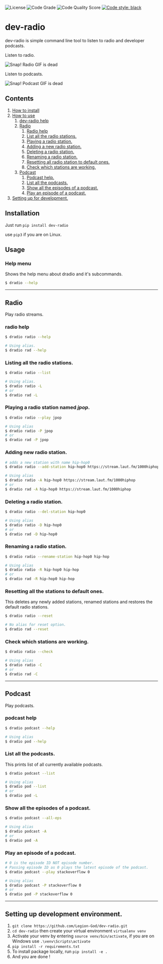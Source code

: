 ![License](https://img.shields.io/badge/license-MIT-brightgreen)
![Code Grade](https://www.code-inspector.com/project/21254/status/svg)
![Code Quality Score](https://www.code-inspector.com/project/21254/score/svg)
[![Code style: black](https://img.shields.io/badge/code%20style-black-000000.svg)](https://github.com/psf/black)

# dev-radio
dev-radio is simple command line tool to listen to radio and developer podcasts.

Listen to radio.

![Snap! Radio GIF is dead](https://media.giphy.com/media/i7aG1z2oEjc92N3BVw/giphy.gif)

Listen to podcasts.

![Snap! Podcast GIF is dead](https://media.giphy.com/media/F3qVzAGaNi1qw2Tzhg/giphy.gif)

## Contents
1. [How to install](#installation)
2. [How to use](#usage)
   1. [dev-radio help](#help-menu)
   2. [Radio](#radio)
       1. [Radio help](#radio-help)
       2. [List all the radio stations.](#listing-all-the-radio-stations)
       3. [Playing a radio station.](#playing-a-radio-station-named-_jpop_)
       4. [Adding a new radio station.](#adding-new-radio-station)
       5. [Deleting a radio station.](#deleting-a-radio-station)
       6. [Renaming a radio station.](#renaming-a-radio-station)
       7. [Resetting all radio station to default ones.](#resetting-all-the-stations-to-default-ones)
       8. [Check which stations are working.](#check-which-stations-are-working)
   3. [Podcast](#podcast)
       1. [Podcast help.](#podcast-help)
       2. [List all the podcasts.](#list-all-the-podcasts)
       3. [Show all the episodes of a podcast.](#show-all-the-episodes-of-a-podcast)
       4. [Play an episode of a podcast.](#play-an-episode-of-a-podcast)
3. [Setting up for development.](#setting-up-development-environment)


## Installation
Just run `pip install dev-radio`

use `pip3` if you are on Linux.  

## Usage

### Help menu 
Shows the help menu about dradio and it's subcommands.

```bash
$ dradio --help
```
---
## Radio
Play radio streams.

### radio help

```bash
$ dradio radio --help

# Using alias.
$ dradio rad --help
```

### Listing all the radio stations.

```bash
$ dradio radio --list

# Using alias.
$ dradio radio -L
# or 
$ dradio rad -L
```

### Playing a radio station named _jpop_.

```bash
$ dradio radio --play jpop

# Using alias
$ dradio radio -P jpop
# or 
$ dradio rad -P jpop
```

### Adding new radio station.

```bash
# adds a new station with name hip-hop0
$ dradio radio --add-station hip-hop0 https://stream.laut.fm/1000hiphop

# Using alias 
$ dradio radio -A hip-hop0 https://stream.laut.fm/1000hiphop
# or 
$ dradio rad -A hip-hop0 https://stream.laut.fm/1000hiphop
```

### Deleting a radio station.

```bash
$ dradio radio --del-station hip-hop0

# Using alias
$ dradio radio -D hip-hop0
# or
$ dradio rad -D hip-hop0
```

### Renaming a radio station.

```bash
$ dradio radio --rename-station hip-hop0 hip-hop

# Using alias
$ dradio radio -R hip-hop0 hip-hop 
# or
$ dradio rad -R hip-hop0 hip-hop
```

### Resetting all the stations to default ones.
This deletes any newly added stations, renamed stations and restores the default radio stations.

```bash
$ dradio radio --reset 

# No alias for reset option.
$ dradio rad --reset
```

### Check which stations are working.

```bash
$ dradio radio --check 

# Using alias
$ dradio radio -C
# or
$ dradio rad -C
```
---
## Podcast
Play podcasts.

### podcast help

```bash
$ dradio podcast --help

# Using alias
$ dradio pod --help
```

### List all the podcasts.
This prints list of all currently available podcasts.

```bash
$ dradio podcast --list

# Using alias
$ dradio pod --list
# or 
$ dradio pod -L
```

### Show all the episodes of a podcast.

```bash
$ dradio podcast --all-eps

# Using alias
$ dradio podcast -A
# or 
$ dradio pod -A
```

### Play an episode of a podcast.

```bash
# 0 is the episode ID NOT episode number.
# Passing episode ID as 0 plays the latest episode of the podcast.
$ dradio podcast --play stackoverflow 0

# Using alias
$ dradio podcast -P stackoverflow 0
# or
$ dradio pod -P stackoverflow 0
```
---

## Setting up development environment.
1. `git clone https://github.com/Legion-God/dev-radio.git`  
2. `cd dev-radio` then create your virtual environment `virtualenv venv`  
3. Activate your venv by entering `source venv/bin/activate`, if you are on Windows use
`.\venv\Scripts\activate`
4. `pip install -r requirements.txt` 
5. To install package locally, run `pip install -e .`    
6. And you are done !
